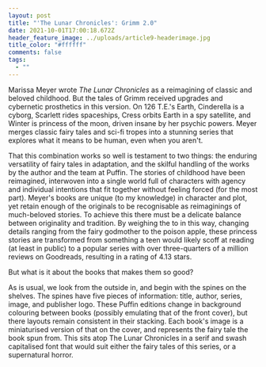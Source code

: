 ```yaml
---
layout: post
title: "'The Lunar Chronicles': Grimm 2.0"
date: 2021-10-01T17:00:18.672Z
header_feature_image: ../uploads/article9-headerimage.jpg
title_color: "#ffffff"
comments: false
tags:
  - ""
---
```

Marissa Meyer wrote *The Lunar Chronicles* as a reimagining of classic and beloved childhood. But the tales of Grimm received upgrades and cybernetic prosthetics in this version. On 126 T.E.'s Earth, Cinderella is a cyborg, Scarlett rides spaceships, Cress orbits Earth in a spy satellite, and Winter is princess of the moon, driven insane by her psychic powers. Meyer merges classic fairy tales and sci-fi tropes into a stunning series that explores what it means to be human, even when you aren't.

That this combination works so well is testament to two things: the enduring versatility of fairy tales in adaptation, and the skilful handling of the works by the author and the team at Puffin. The stories of childhood have been reimagined, interwoven into a single world full of characters with agency and individual intentions that fit together without feeling forced (for the most part). Meyer's books are unique (to my knowledge) in character and plot, yet retain enough of the originals to be recognisable as reimaginings of much-beloved stories. To achieve this there must be a delicate balance between originality and tradition. By weighing the to in this way, changing details ranging from the fairy godmother to the poison apple, these princess stories are transformed from something a teen would likely scoff at reading (at least in public) to a popular series with over three-quarters of a million reviews on Goodreads, resulting in a rating of 4.13 stars.

But what is it about the books that makes them so good?

As is usual, we look from the outside in, and begin with the spines on the shelves. The spines have five pieces of information: title, author, series, image, and publisher logo. These Puffin editions change in background colouring between books (possibly emulating that of the front cover), but there layouts remain consistent in their stacking. Each book's image is a miniaturised version of that on the cover, and represents the fairy tale the book spun from. This sits atop The Lunar Chronicles in a serif and swash capitalised font that would suit either the fairy tales of this series, or a supernatural horror.